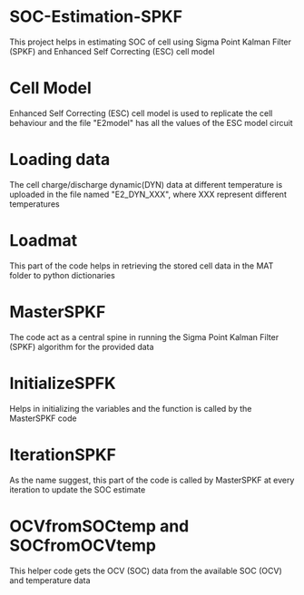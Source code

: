 # SOC-Estimation-SPKF
This project helps in estimating SOC of cell using Sigma Point Kalman Filter (SPKF) and Enhanced Self Correcting (ESC) cell model

# Cell Model
Enhanced Self Correcting (ESC) cell model is used to replicate the cell behaviour and the file "E2model" has all the values of the ESC model circuit

# Loading data
The cell charge/discharge dynamic(DYN) data at different temperature is uploaded in the file named "E2_DYN_XXX", where XXX represent different temperatures

# Loadmat
This part of the code helps in retrieving the stored cell data in the MAT folder to python dictionaries

# MasterSPKF
The code act as a central spine in running the Sigma Point Kalman Filter (SPKF) algorithm for the provided data

# InitializeSPFK
Helps in initializing the variables and the function is called by the MasterSPKF code

# IterationSPKF
As the name suggest, this part of the code is called by MasterSPKF at every iteration to update the SOC estimate

# OCVfromSOCtemp and SOCfromOCVtemp
This helper code gets the OCV (SOC) data from the available SOC (OCV) and temperature data
